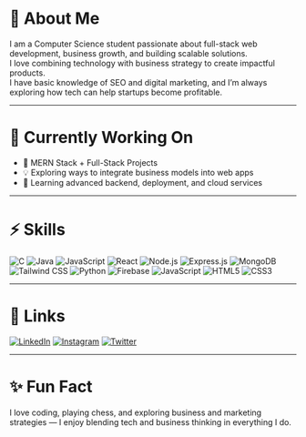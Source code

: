# 👋 About Me

I am a Computer Science student passionate about full-stack web development, business growth, and building scalable solutions.  
I love combining technology with business strategy to create impactful products.  
I have basic knowledge of SEO and digital marketing, and I’m always exploring how tech can help startups become profitable.

---

# 💼 Currently Working On

- 🚀 MERN Stack + Full-Stack Projects
- 💡 Exploring ways to integrate business models into web apps
- 🌱 Learning advanced backend, deployment, and cloud services

---

# ⚡ Skills

![C](https://img.shields.io/badge/C-blue?style=for-the-badge&logo=c)
![Java](https://img.shields.io/badge/Java-red?style=for-the-badge&logo=java)
![JavaScript](https://img.shields.io/badge/JavaScript-yellow?style=for-the-badge&logo=javascript)
![React](https://img.shields.io/badge/React-blue?style=for-the-badge&logo=react)
![Node.js](https://img.shields.io/badge/Node.js-green?style=for-the-badge&logo=node.js)
![Express.js](https://img.shields.io/badge/Express.js-black?style=for-the-badge&logo=express)
![MongoDB](https://img.shields.io/badge/MongoDB-darkgreen?style=for-the-badge&logo=mongodb)
![Tailwind CSS](https://img.shields.io/badge/TailwindCSS-blue?style=for-the-badge&logo=tailwindcss)
![Python](https://img.shields.io/badge/Python-blue?style=for-the-badge&logo=python)
![Firebase](https://img.shields.io/badge/Firebase-FFCA28?style=for-the-badge&logo=firebase&logoColor=black)
![JavaScript](https://img.shields.io/badge/JavaScript-yellow?style=for-the-badge&logo=javascript)
![HTML5](https://img.shields.io/badge/HTML5-orange?style=for-the-badge&logo=html5)
![CSS3](https://img.shields.io/badge/CSS3-blue?style=for-the-badge&logo=css3)

---

# 🔗 Links

[![LinkedIn](https://img.shields.io/badge/LinkedIn-blue?style=for-the-badge&logo=linkedin)](https://www.linkedin.com/in/bibek-bhandari-053283226/)
[![Instagram](https://img.shields.io/badge/Instagram-E4405F?style=for-the-badge&logo=instagram&logoColor=white)](https://www.instagram.com/bibek.node)
[![Twitter](https://img.shields.io/badge/X-000000?style=for-the-badge&logo=twitter&logoColor=white)](https://twitter.com/Bibek_1111)

---

# ✨ Fun Fact

I love coding, playing chess, and exploring business and marketing strategies — I enjoy blending tech and business thinking in everything I do.

